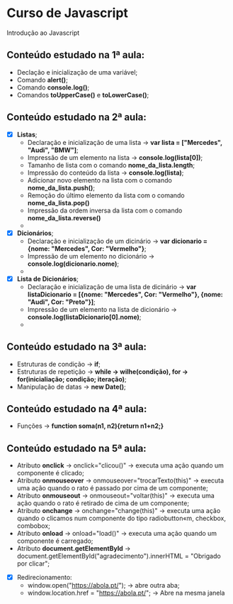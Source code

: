 # Curso de Javascript
Introdução ao Javascript

## Conteúdo estudado na 1ª aula:
  - Declação e inicialização de uma variável;
  - Comando **alert()**;
  - Comando **console.log()**;
  - Comandos **toUpperCase()** e **toLowerCase()**;
## Conteúdo estudado na 2ª aula:
  - [x] **Listas**;
      - Declaração e inicialização de uma lista -> **var lista = ["Mercedes", "Audi", "BMW"]**;
      - Impressão de um elemento na lista -> **console.log(lista[0])**;
      - Tamanho de lista com o comando **nome_da_lista.length**;
      - Impressão do conteúdo da lista -> **console.log(lista)**;
      - Adicionar novo elemento na lista com o comando **nome_da_lista.push()**;
      - Remoção do último elemento da lista com o comando **nome_da_lista.pop()**
      - Impressão da ordem inversa da lista com o comando **nome_da_lista.reverse()**
      - 
  - [x] **Dicionários**;
      - Declaração e inicialização de um dicinário -> **var dicionario = {nome: "Mercedes", Cor: "Vermelho"}**;
      - Impressão de um elemento no dicionário -> **console.log(dicionario.nome)**;
      - 
  - [x] **Lista de Dicionários**;
      - Declaração e inicialização de uma lista de dicinário -> **var listaDicionario = [{nome: "Mercedes", Cor: "Vermelho"}, {nome: "Audi", Cor: "Preto"}]**;
      - Impressão de um elemento na lista de dicionário -> **console.log(listaDicionario[0].nome)**;
      - 
 ## Conteúdo estudado na 3ª aula:
  - Estruturas de condição -> **if**;
  - Estruturas de repetição -> **while -> wilhe(condição), for -> for(inicialiação; condição; iteração)**;
  - Manipulação de datas -> **new Date()**;

## Conteúdo estudado na 4ª aula:
  - Funções -> **function soma(n1, n2){return n1+n2;}**

## Conteúdo estudado na 5ª aula:
  - Atributo **onclick** -> onclick="clicou()" -> executa uma ação quando um componente é clicado;
  - Atributo **onmouseover** -> onmouseover="trocarTexto(this)" -> executa uma ação quando o rato é passado por cima de um componente;
  - Atributo **onmouseout** -> onmouseout="voltar(this)" -> executa uma ação quando o rato é retirado de cima de um componente;
  - Atributo **onchange** -> onchange="change(this)" -> executa uma ação quando o clicamos num componente do tipo radiobutton«m, checkbox, combobox;
  - Atributo **onload** -> onload="load()" -> executa uma ação quando um componente é carregado;
  - Atributo **document.getElementById** -> document.getElementById("agradecimento").innerHTML = "Obrigado por clicar";
  - [x] Redirecionamento:
      - window.open("https://abola.pt/"); -> abre outra aba;
      - window.location.href  = "https://abola.pt/"; -> Abre na mesma janela
